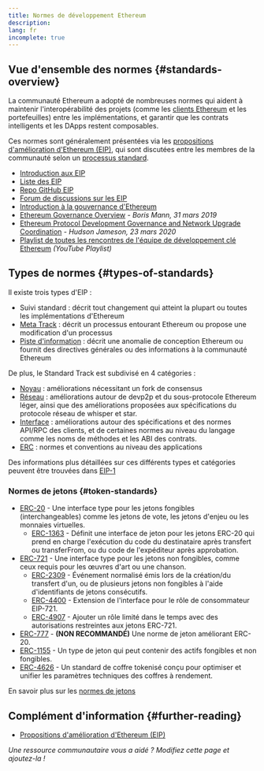 ```yaml
---
title: Normes de développement Ethereum
description:
lang: fr
incomplete: true
---
```


## Vue d'ensemble des normes \{#standards-overview}

La communauté Ethereum a adopté de nombreuses normes qui aident à maintenir l'interopérabilité des projets (comme les [clients Ethereum](/developers/docs/nodes-and-clients/) et les portefeuilles) entre les implémentations, et garantir que les contrats intelligents et les DApps restent composables.

Ces normes sont généralement présentées via les [propositions d'amélioration d'Ethereum (EIP)](/eips/), qui sont discutées entre les membres de la communauté selon un [processus standard](https://eips.ethereum.org/EIPS/eip-1).

- [Introduction aux EIP](/eips/)
- [Liste des EIP](https://eips.ethereum.org/)
- [Repo GitHub EIP](https://github.com/ethereum/EIPs)
- [Forum de discussions sur les EIP](https://ethereum-magicians.org/c/eips)
- [Introduction à la gouvernance d'Ethereum](/governance/)
- [Ethereum Governance Overview](https://web.archive.org/web/20201107234050/https://blog.bmannconsulting.com/ethereum-governance/) _- Boris Mann, 31 mars 2019_
- [Ethereum Protocol Development Governance and Network Upgrade Coordination](https://hudsonjameson.com/2020-03-23-ethereum-protocol-development-governance-and-network-upgrade-coordination/) _- Hudson Jameson, 23 mars 2020_
- [Playlist de toutes les rencontres de l'équipe de développement clé Ethereum](https://www.youtube.com/playlist?list=PLaM7G4Llrb7zfMXCZVEXEABT8OSnd4-7w) _(YouTube Playlist)_

## Types de normes \{#types-of-standards}

Il existe trois types d'EIP :

- Suivi standard : décrit tout changement qui atteint la plupart ou toutes les implémentations d'Ethereum
- [Meta Track](https://eips.ethereum.org/meta) : décrit un processus entourant Ethereum ou propose une modification d'un processus
- [Piste d'information](https://eips.ethereum.org/informational) : décrit une anomalie de conception Ethereum ou fournit des directives générales ou des informations à la communauté Ethereum

De plus, le Standard Track est subdivisé en 4 catégories :

- [Noyau](https://eips.ethereum.org/core) : améliorations nécessitant un fork de consensus
- [Réseau](https://eips.ethereum.org/networking) : améliorations autour de devp2p et du sous-protocole Ethereum léger, ainsi que des améliorations proposées aux spécifications du protocole réseau de whisper et star.
- [Interface](https://eips.ethereum.org/interface) : améliorations autour des spécifications et des normes API/RPC des clients, et de certaines normes au niveau du langage comme les noms de méthodes et les ABI des contrats.
- [ERC](https://eips.ethereum.org/erc) : normes et conventions au niveau des applications

Des informations plus détaillées sur ces différents types et catégories peuvent être trouvées dans [EIP-1](https://eips.ethereum.org/EIPS/eip-1#eip-types)

### Normes de jetons \{#token-standards}

- [ERC-20](/developers/docs/standards/tokens/erc-20/) - Une interface type pour les jetons fongibles (interchangeables) comme les jetons de vote, les jetons d'enjeu ou les monnaies virtuelles.
  - [ERC-1363](https://eips.ethereum.org/EIPS/eip-1363) - Définit une interface de jeton pour les jetons ERC-20 qui prend en charge l'exécution du code du destinataire après transfert ou transferFrom, ou du code de l'expéditeur après approbation.
- [ERC-721](/developers/docs/standards/tokens/erc-721/) - Une interface type pour les jetons non fongibles, comme ceux requis pour les œuvres d'art ou une chanson.
  - [ERC-2309](https://eips.ethereum.org/EIPS/eip-2309) - Événement normalisé émis lors de la création/du transfert d'un, ou de plusieurs jetons non fongibles à l'aide d'identifiants de jetons consécutifs.
  - [ERC-4400](https://eips.ethereum.org/EIPS/eip-4400) - Extension de l'interface pour le rôle de consommateur EIP-721.
  - [ERC-4907](https://eips.ethereum.org/EIPS/eip-4907) - Ajouter un rôle limité dans le temps avec des autorisations restreintes aux jetons ERC-721.
- [ERC-777](/developers/docs/standards/tokens/erc-777/) - **(NON RECOMMANDÉ)** Une norme de jeton améliorant ERC-20.
- [ERC-1155](/developers/docs/standards/tokens/erc-1155/) - Un type de jeton qui peut contenir des actifs fongibles et non fongibles.
- [ERC-4626](/developers/docs/standards/tokens/erc-4626/) - Un standard de coffre tokenisé conçu pour optimiser et unifier les paramètres techniques des coffres à rendement.

En savoir plus sur les [normes de jetons](/developers/docs/standards/tokens/)

## Complément d'information \{#further-reading}

- [Propositions d'amélioration d'Ethereum (EIP)](/eips/)

_Une ressource communautaire vous a aidé ? Modifiez cette page et ajoutez-la !_
